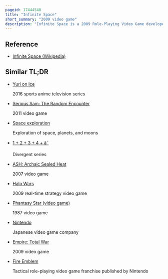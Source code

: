 ```yaml
---
pageid: 17444540
title: "Infinite Space"
short_summary: "2009 video game"
description: "Infinite Space is a 2009 Role-Playing Video Game developed by Nude Maker and Platinumgames for the nintendo Ds. It was published by Sega in 2009 in Japan, and 2010 in Western territories. The Science Fiction Storyline, set across the Small and Large Magellanic Clouds, follows the Life and Growth of Yuri as he first confronts the aggressive Expansion of the Lugovalian Empire, then a greater alien Threat. Gameplay involves Yuri's Fleet Travelling across the Galaxies, fighting in both scripted Battles and Random Encounters, with the Battle System featuring real-time Commands and both Ships and Crew being customizable."
---
```


## Reference

- [Infinite Space (Wikipedia)](https://en.wikipedia.org/?curid=17444540)

## Similar TL;DR

- [Yuri on Ice](/tldr/en/yuri-on-ice)

  2016 sports anime television series

- [Serious Sam: The Random Encounter](/tldr/en/serious-sam-the-random-encounter)

  2011 video game

- [Space exploration](/tldr/en/space-exploration)

  Exploration of space, planets, and moons

- [1 + 2 + 3 + 4 + â¯](/tldr/en/1-2-3-4)

  Divergent series

- [ASH: Archaic Sealed Heat](/tldr/en/ash-archaic-sealed-heat)

  2007 video game

- [Halo Wars](/tldr/en/halo-wars)

  2009 real-time strategy video game

- [Phantasy Star (video game)](/tldr/en/phantasy-star-video-game)

  1987 video game

- [Nintendo](/tldr/en/nintendo)

  Japanese video game company

- [Empire: Total War](/tldr/en/empire-total-war)

  2009 video game

- [Fire Emblem](/tldr/en/fire-emblem)

  Tactical role-playing video game franchise published by Nintendo
